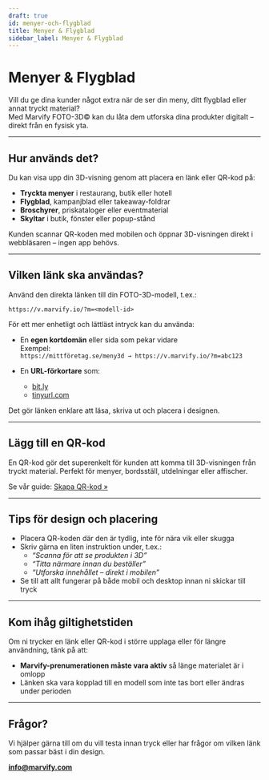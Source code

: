 ```yaml
---
draft: true
id: menyer-och-flygblad
title: Menyer & Flygblad
sidebar_label: Menyer & Flygblad
---
```

# Menyer & Flygblad

Vill du ge dina kunder något extra när de ser din meny, ditt flygblad eller annat tryckt material?  
Med Marvify FOTO-3D© kan du låta dem utforska dina produkter digitalt – direkt från en fysisk yta.

---

## Hur används det?

Du kan visa upp din 3D-visning genom att placera en länk eller QR-kod på:

- **Tryckta menyer** i restaurang, butik eller hotell
- **Flygblad**, kampanjblad eller takeaway-foldrar
- **Broschyrer**, priskataloger eller eventmaterial
- **Skyltar** i butik, fönster eller popup-stånd

Kunden scannar QR-koden med mobilen och öppnar 3D-visningen direkt i webbläsaren – ingen app behövs.

---

## Vilken länk ska användas?

Använd den direkta länken till din FOTO-3D-modell, t.ex.:

```
https://v.marvify.io/?m=<modell-id>
```

För ett mer enhetligt och lättläst intryck kan du använda:

- En **egen kortdomän** eller sida som pekar vidare  
  Exempel:  
  `https://mittföretag.se/meny3d → https://v.marvify.io/?m=abc123`
  
- En **URL-förkortare** som:  
  - [bit.ly](https://bitly.com)  
  - [tinyurl.com](https://tinyurl.com)

Det gör länken enklare att läsa, skriva ut och placera i designen.

---

## Lägg till en QR-kod

En QR-kod gör det superenkelt för kunden att komma till 3D-visningen från tryckt material. Perfekt för menyer, bordsställ, utdelningar eller affischer.

Se vår guide: [Skapa QR-kod »](./skapa-qr-kod.md)

---

## Tips för design och placering

- Placera QR-koden där den är tydlig, inte för nära vik eller skugga
- Skriv gärna en liten instruktion under, t.ex.:
  - *“Scanna för att se produkten i 3D”*
  - *“Titta närmare innan du beställer”*
  - *“Utforska innehållet – direkt i mobilen”*
- Se till att allt fungerar på både mobil och desktop innan ni skickar till tryck

---

## Kom ihåg giltighetstiden

Om ni trycker en länk eller QR-kod i större upplaga eller för längre användning, tänk på att:

- **Marvify-prenumerationen måste vara aktiv** så länge materialet är i omlopp
- Länken ska vara kopplad till en modell som inte tas bort eller ändras under perioden

---

## Frågor?

Vi hjälper gärna till om du vill testa innan tryck eller har frågor om vilken länk som passar bäst i din design.

**[info@marvify.com](mailto:info@marvify.com)**
